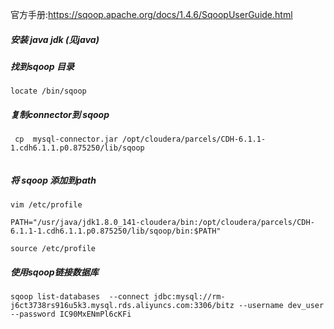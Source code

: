 官方手册:<https://sqoop.apache.org/docs/1.4.6/SqoopUserGuide.html>

##### 安装 java jdk (见java)

##### 找到sqoop 目录

```shell
locate /bin/sqoop  
```



##### 复制connector到 sqoop

```shell
 cp  mysql-connector.jar /opt/cloudera/parcels/CDH-6.1.1-1.cdh6.1.1.p0.875250/lib/sqoop


```

##### 将 sqoop 添加到path

```shell
vim /etc/profile

PATH="/usr/java/jdk1.8.0_141-cloudera/bin:/opt/cloudera/parcels/CDH-6.1.1-1.cdh6.1.1.p0.875250/lib/sqoop/bin:$PATH"

source /etc/profile
```



##### 使用sqoop链接数据库

```shell
sqoop list-databases  --connect jdbc:mysql://rm-j6ct3738rs916u5k3.mysql.rds.aliyuncs.com:3306/bitz --username dev_user --password IC90MxENmPl6cKFi 
```





 

   

 
